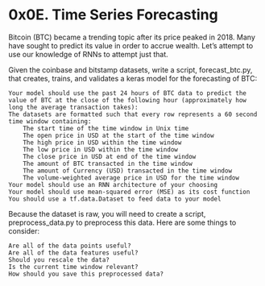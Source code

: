 # 0x0E. Time Series Forecasting

Bitcoin (BTC) became a trending topic after its price peaked in 2018. Many have sought to predict its value in order to accrue wealth. Let’s attempt to use our knowledge of RNNs to attempt just that.

Given the coinbase and bitstamp datasets, write a script, forecast_btc.py, that creates, trains, and validates a keras model for the forecasting of BTC:

    Your model should use the past 24 hours of BTC data to predict the value of BTC at the close of the following hour (approximately how long the average transaction takes):
    The datasets are formatted such that every row represents a 60 second time window containing:
        The start time of the time window in Unix time
        The open price in USD at the start of the time window
        The high price in USD within the time window
        The low price in USD within the time window
        The close price in USD at end of the time window
        The amount of BTC transacted in the time window
        The amount of Currency (USD) transacted in the time window
        The volume-weighted average price in USD for the time window
    Your model should use an RNN architecture of your choosing
    Your model should use mean-squared error (MSE) as its cost function
    You should use a tf.data.Dataset to feed data to your model

Because the dataset is raw, you will need to create a script, preprocess_data.py to preprocess this data. Here are some things to consider:

    Are all of the data points useful?
    Are all of the data features useful?
    Should you rescale the data?
    Is the current time window relevant?
    How should you save this preprocessed data?
